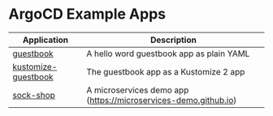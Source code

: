 # ArgoCD Example Apps
| Application | Description |
|-------------|-------------|
| [guestbook](guestbook/) | A hello word guestbook app as plain YAML |
| [kustomize-guestbook](kustomize-guestbook/) | The guestbook app as a Kustomize 2 app |
| [sock-shop](sock-shop/) | A microservices demo app (https://microservices-demo.github.io) |

